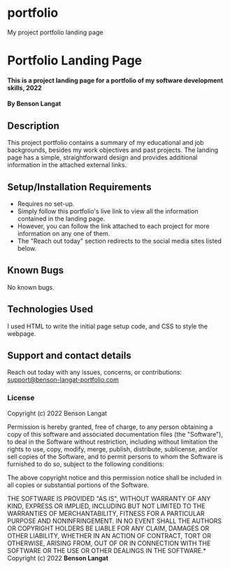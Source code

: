 # portfolio
My project portfolio landing page
# Portfolio Landing Page
#### This is a project landing page for a portfolio of my software development skills, 2022
#### By **Benson Langat**
## Description
This project portfolio contains a summary of my educational and job backgrounds, besides my work objectives and past projects. The landing page has a simple, straightforward design and provides additional information in the attached external links. 
## Setup/Installation Requirements
* Requires no set-up. 
* Simply follow this portfolio's live link to view all the information contained in the landing page. 
* However, you can follow the link attached to each project for more information on any one of them. 
* The "Reach out today" section redirects to the social media sites listed below. 
## Known Bugs
No known bugs. 
## Technologies Used
I used HTML to write the initial page setup code, and CSS to style the webpage. 
## Support and contact details
Reach out today with any issues, concerns, or contributions: support@benson-langat-portfolio.com
### License
Copyright (c) 2022 Benson Langat

Permission is hereby granted, free of charge, to any person obtaining a copy
of this software and associated documentation files (the "Software"), to deal
in the Software without restriction, including without limitation the rights
to use, copy, modify, merge, publish, distribute, sublicense, and/or sell
copies of the Software, and to permit persons to whom the Software is
furnished to do so, subject to the following conditions:

The above copyright notice and this permission notice shall be included in all
copies or substantial portions of the Software.

THE SOFTWARE IS PROVIDED "AS IS", WITHOUT WARRANTY OF ANY KIND, EXPRESS OR
IMPLIED, INCLUDING BUT NOT LIMITED TO THE WARRANTIES OF MERCHANTABILITY,
FITNESS FOR A PARTICULAR PURPOSE AND NONINFRINGEMENT. IN NO EVENT SHALL THE
AUTHORS OR COPYRIGHT HOLDERS BE LIABLE FOR ANY CLAIM, DAMAGES OR OTHER
LIABILITY, WHETHER IN AN ACTION OF CONTRACT, TORT OR OTHERWISE, ARISING FROM,
OUT OF OR IN CONNECTION WITH THE SOFTWARE OR THE USE OR OTHER DEALINGS IN THE
SOFTWARE.*
Copyright (c) 2022 **Benson Langat**
